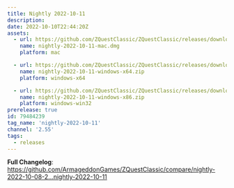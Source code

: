 ```yaml
---
title: Nightly 2022-10-11
description: 
date: 2022-10-10T22:44:20Z
assets: 
  - url: https://github.com/ZQuestClassic/ZQuestClassic/releases/download/nightly-2022-10-11/nightly-2022-10-11-mac.dmg
    name: nightly-2022-10-11-mac.dmg
    platform: mac

  - url: https://github.com/ZQuestClassic/ZQuestClassic/releases/download/nightly-2022-10-11/nightly-2022-10-11-windows-x64.zip
    name: nightly-2022-10-11-windows-x64.zip
    platform: windows-x64

  - url: https://github.com/ZQuestClassic/ZQuestClassic/releases/download/nightly-2022-10-11/nightly-2022-10-11-windows-x86.zip
    name: nightly-2022-10-11-windows-x86.zip
    platform: windows-win32
prerelease: true
id: 79484239
tag_name: 'nightly-2022-10-11'
channel: '2.55'
tags:
  - releases
---
```


**Full Changelog**: https://github.com/ArmageddonGames/ZQuestClassic/compare/nightly-2022-10-08-2...nightly-2022-10-11

